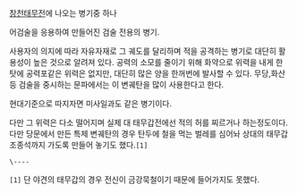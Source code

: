[창천태무전](%EC%B0%BD%EC%B2%9C%ED%83%9C%EB%AC%B4%EC%A0%84.md)에 나오는 병기중 하나

어검술을 응용하여 만들어진 검술 전용의 병기.  

사용자의 의지에 따라 자유자재로 그 궤도를 달리하며 적을 공격하는 병기로 대단히 활용성이 높은 것으로 알려져 있다. 공력의 소모를 줄이기
위해 화약으로 위력을 내게 한 탓에 공력포같은 위력은 없지만, 대단히 많은 양을 한꺼번에 발사할 수 있다. 무당,화산 등 검술을 중시하는
문파에서는 이 변궤탄을 많이 사용한다고 한다.  

현대기준으로 따지자면 미사일과도 같은 병기이다.  

다만 그 위력은 다소 떨어지며 실제 대 태무갑전에선 적의 허를 찌르거나 하는정도이다. 다만 당문에서 만든 특제 변궤탄의 경우 탄두에 철을
먹는 벌레를 심어놔 상대의 태무갑 조종석까지 가도록 만들어 놓기도 했다.`[1]`

`\----`

`[1]` 단 야견의 태무갑의 경우 전신이 금강묵철이기 때문에 들어가지도 못했다.

